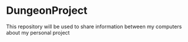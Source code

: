 # DungeonProject
This repository will be used to share information between my computers about my personal project
